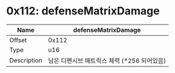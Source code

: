 # 0x112: defenseMatrixDamage

| Name | defenseMatrixDamage |
| ----| ------------ |
| Offset | 0x112 |
| Type | u16 |
| Description | 남은 디펜시브 매트릭스 체력 (*256 되어있음) |<br>

